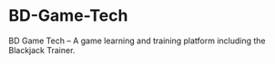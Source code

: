 # BD-Game-Tech
BD Game Tech – A game learning and training platform including the Blackjack Trainer.
